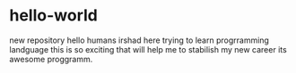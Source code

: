 # hello-world
new repository
hello humans
irshad here trying to learn progrramming landguage 
this is so exciting that will help me to stabilish my new career
its awesome proggramm.
